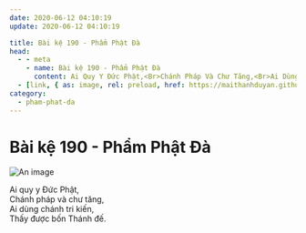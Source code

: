 ```yaml
---
date: 2020-06-12 04:10:19
update: 2020-06-12 04:10:19

title: Bài kệ 190 - Phẩm Phật Đà
head:
  - - meta
    - name: Bài kệ 190 - Phẩm Phật Đà
      content: Ai Quy Y Ðức Phật,<Br>Chánh Pháp Và Chư Tăng,<Br>Ai Dùng Chánh Tri Kiến,<Br>Thấy Được Bốn Thánh Đế.<Br>
  - [link, { as: image, rel: preload, href: https://maithanhduyan.github.io/kinh-phap-cu/img/pham-phat-da/pham-phat-da-190.jpg }]
category:
  - pham-phat-da
---
```


# Bài kệ 190 - Phẩm Phật Đà

![An image](/img/pham-phat-da/pham-phat-da-190.jpg)

Ai quy y Ðức Phật,<br>Chánh pháp và chư tăng,<br>Ai dùng chánh tri kiến,<br>Thấy được bốn Thánh đế.<br>
